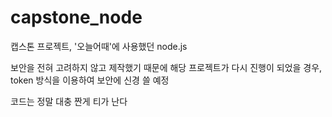 # capstone_node

캡스톤 프로젝트, '오늘어때'에 사용했던 node.js

보안을 전혀 고려하지 않고 제작했기 때문에 해당 프로젝트가 다시 진행이 되었을 경우, token 방식을 이용하여 보안에 신경 쓸 예정 

코드는 정말 대충 짠게 티가 난다
